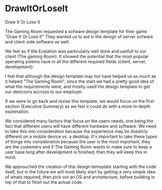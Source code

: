 # DrawItOrLoseIt
Draw It Or Lose It

The Gaming Room requested a sofware design template for their game "Draw It Or Lose It" They wanted us to aid in the design of server sofware and client-side software as well.

We feel as if the Evalation was particularly well done and usefull to our client (The gaming Room). It showed the potential that the most popular operating ystems have in all the different required fields (client, server, development).


I feel that although the design template may not have helped us as much as it helped "The Gaming Room", since the start we had a pretty good idea of what the requirements were, and mostly used the design template to get our desicions accross to our employer.


If we were to go back and revise this template, we would focus on the first section (Executive Summary) as we feel it could do with a more in-depth explenation.

We considered many factors that focus on the users needs, one being the fact that different users will have different hardware and software. We need to take this into consideration because the experience may be drasticly different on a mobile device vs. a desktop. It's important to take these types of things into consideration because the user is the most important, they are the custemers and if The Gaming Room wants to make sure to keep a user base long after development is finished, then they will keep this in mind.

We approuched the creation of this design temoplate starting with the code itself, but in the future we will most likely start by getting a very simple idea of whats required, then pick out an OS and archetecture, before building in top of that to flesh out the actual code.
